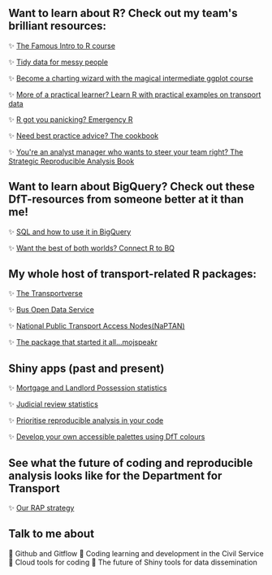 ## Want to learn about R? Check out my team's brilliant resources:

✨ [The Famous Intro to R course](https://department-for-transport.github.io/intro_R/)

✨ [Tidy data for messy people](https://department-for-transport.github.io/tidy_data_workshop/)

✨ [Become a charting wizard with the magical intermediate ggplot course](https://department-for-transport.github.io/ggplot_intermediate/)

✨ [More of a practical learner? Learn R with practical examples on transport data](https://department-for-transport.github.io/learn_r_by_doing/)

✨ [R got you panicking? Emergency R](https://department-for-transport.github.io/emergency_r/)

✨ [Need best practice advice? The cookbook](https://department-for-transport.github.io/R-cookbook/index.html)

✨ [You're an analyst manager who wants to steer your team right? The Strategic Reproducible Analysis Book](https://department-for-transport.github.io/strategic_reproducible_analysis/)

## Want to learn about BigQuery? Check out these DfT-resources from someone better at it than me!

✨ [SQL and how to use it in BigQuery](https://department-for-transport.github.io/intro_sql_in_bigquery/)

✨ [Want the best of both worlds? Connect R to BQ](https://department-for-transport.github.io/gcp_to_r/)

## My whole host of transport-related R packages:

✨ [The Transportverse](https://github.com/department-for-transport-public/transportverse)

✨ [Bus Open Data Service](https://cran.r-project.org/package=bodsr)

✨ [National Public Transport Access Nodes(NaPTAN)](https://cran.r-project.org/package=naptanr)

✨ [The package that started it all...mojspeakr](https://github.com/moj-analytical-services/mojspeakr)

## Shiny apps (past and present)

✨ [Mortgage and Landlord Possession statistics](https://mlp-app.apps.alpha.mojanalytics.xyz/)

✨ [Judicial review statistics](https://judicial-reviews-app.apps.alpha.mojanalytics.xyz/)

✨ [Prioritise reproducible analysis in your code](https://fran-bryden-dft.shinyapps.io/rap_report)

✨ [Develop your own accessible palettes using DfT colours](https://fran-bryden-dft.shinyapps.io/chart_accessibility-main/)

## See what the future of coding and reproducible analysis looks like for the Department for Transport 

✨ [Our RAP strategy](https://www.gov.uk/government/publications/standards-for-official-statistics-published-by-the-department-for-transport/analysis-function-rap-strategy-2023-implementation-plan-at-dft)

## Talk to me about

💬 Github and Gitflow
💬 Coding learning and development in the Civil Service
💬 Cloud tools for coding
💬 The future of Shiny tools for data dissemination
